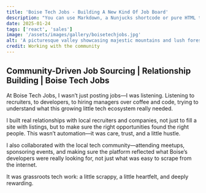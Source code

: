 ```yaml
---
title: 'Boise Tech Jobs - Building A New Kind Of Job Board'
description: "You can use Markdown, a Nunjucks shortcode or pure HTML to add images to your posts and pages."
date: 2025-01-24
tags: ['react', 'sales']
image: '/assets/images/gallery/boisetechjobs.jpg'
alt: 'A picturesque valley showcasing majestic mountains and lush forests, creating a serene and captivating landscape'
credit: Working with the community
---
```


## Community-Driven Job Sourcing | Relationship Building | Boise Tech Jobs

At Boise Tech Jobs, I wasn’t just posting jobs—I was listening. Listening to recruiters, to developers, to hiring managers over coffee and code, trying to understand what this growing little tech ecosystem really needed.

I built real relationships with local recruiters and companies, not just to fill a site with listings, but to make sure the right opportunities found the right people. This wasn’t automation—it was care, trust, and a little hustle.

I also collaborated with the local tech community—attending meetups, sponsoring events, and making sure the platform reflected what Boise’s developers were really looking for, not just what was easy to scrape from the internet.

It was grassroots tech work: a little scrappy, a little heartfelt, and deeply rewarding.